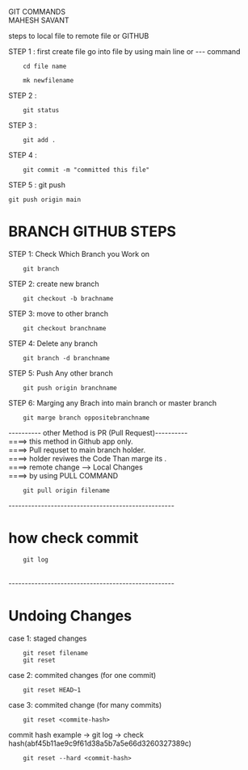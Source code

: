GIT COMMANDS 
<BR>MAHESH SAVANT

<P>
steps to local file to remote file or GITHUB

STEP 1 : first create file go into file by using main line or --- command 


        cd file name

        mk newfilename

STEP 2 :

        git status

STEP 3 : 

        git add .

STEP 4 : 


        git commit -m "committed this file"

STEP 5 : 
    git push

    git push origin main
</P>



<h1> BRANCH GITHUB  STEPS</h1>

STEP 1: Check Which Branch you Work on 

        git branch

STEP 2: create new branch 

        git checkout -b brachname

STEP 3: move to other branch 

        git checkout branchname

STEP 4: Delete any branch 

        git branch -d branchname

STEP 5: Push Any other branch 

        git push origin branchname

STEP 6: Marging any Brach into main branch or master branch 

        git marge branch oppositebranchname

<p>
---------- other Method is PR (Pull Request)----------<br>
====> this method in Github app only.<br>
====>  Pull requset to main branch holder.<br>
====> holder reviwes the Code Than marge its .<br>
====> remote change --> Local Changes <br>
====> by using <span style="color:"green" ">PULL  COMMAND </span> <br>

        git pull origin filename

</p>

---------------------------------------------------<br>
<h1> how check commit </h1>

        git log 

<br>---------------------------------------------------
<h1> Undoing Changes </h1>

case 1: staged changes

        git reset filename
        git reset

case 2: commited changes (for one commit)

        git reset HEAD~1

case 3: commited change (for many commits)

        git reset <commite-hash>

commit hash example -> git log -> check hash(abf45b11ae9c9f61d38a5b7a5e66d3260327389c) 

        git reset --hard <commit-hash>